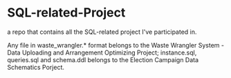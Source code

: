 # SQL-related-Project
a repo that contains all the SQL-related project I've participated in.

Any file in waste_wrangler.* format belongs to the Waste Wrangler System - Data Uploading and Arrangement Optimizing Project;
instance.sql, queries.sql and schema.ddl belongs to the Election Campaign Data Schematics Porject.
